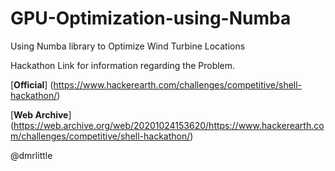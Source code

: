 # GPU-Optimization-using-Numba
Using Numba library to Optimize Wind Turbine Locations

Hackathon Link for information regarding the Problem.

[**Official**]
(https://www.hackerearth.com/challenges/competitive/shell-hackathon/)

[**Web Archive**]
(https://web.archive.org/web/20201024153620/https://www.hackerearth.com/challenges/competitive/shell-hackathon/)

@dmrlittle

